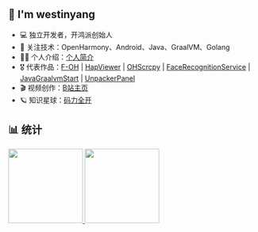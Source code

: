 ## 👋 I'm westinyang

- 💻 独立开发者，开鸿派创始人
- 🌱 关注技术：OpenHarmony、Android、Java、GraalVM、Golang
- 👨‍💻 个人介绍：[个人简介](https://kaihongpai.feishu.cn/wiki/CqWLwJRadibxztkrIWZcogWxnXd)
- 🎖️ 代表作品：[F-OH](https://gitee.com/westinyang/f-oh) | [HapViewer](https://gitee.com/westinyang/hap-viewer) | [OHScrcpy](https://www.bilibili.com/read/cv24125018/) | [FaceRecognitionService](https://gitee.com/westinyang/face-recognition-service) | [JavaGraalvmStart](https://gitee.com/westinyang/java-graalvm-start) | [UnpackerPanel](https://github.com/westinyang/unpacker-panel)
- 🎬 视频创作：[B站主页](https://space.bilibili.com/74433635)
- 🪐 知识星球：[码力全开](https://kaihongpai.feishu.cn/wiki/Y4ajwv6uFi73AwkLxgbcdwctn2g)

## 📊 统计

<div float="left">
  <a href="https://github.com/anuraghazra/github-readme-stats">
    <img src="https://github-readme-stats.vercel.app/api?username=westinyang&show_icons=true&hide_title=true&hide_border=true&theme=graywhite&bg_color=0,EC6C6C,FFD479,FFFC79,73FA79&locale=cn&include_all_commits=true" height="150">
  </a>
  <a href="https://github.com/anuraghazra/github-readme-stats">
    <img src="https://github-readme-stats.vercel.app/api/top-langs/?username=westinyang&langs_count=6&hide_title=true&hide_border=true&layout=compact&theme=graywhite&bg_color=0,73FA79,73FDFF,D783FF" height="150" />
  </a>
</div>
